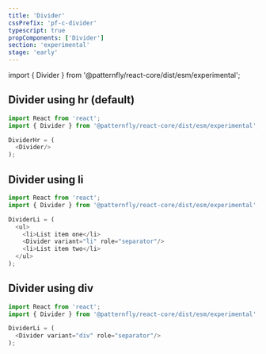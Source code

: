 ```yaml
---
title: 'Divider'
cssPrefix: 'pf-c-divider'
typescript: true 
propComponents: ['Divider']
section: 'experimental'
stage: 'early'
---
```

import { Divider } from '@patternfly/react-core/dist/esm/experimental';

## Divider using hr (default)
```js
import React from 'react';
import { Divider } from '@patternfly/react-core/dist/esm/experimental';

DividerHr = (
  <Divider/>
);
```

## Divider using li
```js
import React from 'react';
import { Divider } from '@patternfly/react-core/dist/esm/experimental';

DividerLi = (
  <ul>
    <li>List item one</li>
    <Divider variant="li" role="separator"/>
    <li>List item two</li>
  </ul>
);
```

## Divider using div
```js
import React from 'react';
import { Divider } from '@patternfly/react-core/dist/esm/experimental';

DividerLi = (
  <Divider variant="div" role="separator"/>
);
```
